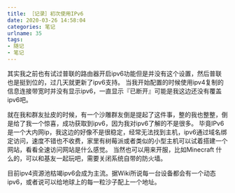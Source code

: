 ```yaml
---
title: ［记录］初次使用IPv6
date: 2020-03-26 14:58:04
categories: 笔记
urlname: 35
tags:
- 随记
- 笔记
---
```

其实我之前也有试过普联的路由器开启ipv6功能但是并没有这个设置，然后普联也是挺到位的，过几天就更新了ipv6支持。
当我开始配置的时候使用ipv4复制的信息连接带宽时并没有显示ipv6，一直显示『已断开』可能是我这边还没有覆盖ipv6吧。

就在我和群友扯皮的时候，有一个沙雕群友倒是提起了这件事，整的我也整整，倒是给了我一个惊喜，成功获取到ipv6，因为我对ipv6了解的不是很多。
毕竟IPv6是一个大内网ip，我这边的好像不是很稳定，经常无法找到主机，ipv6通过域名绑定访问，速度不错也不收费，家里有树莓派或者类似的小型主机可以试着搭建一个网站，看看全速访问网站是什么感觉。
当然也可以用来开服，比如Minecraft 什么的，可以和基友一起玩吧，需要关闭系统自带的防火墙。

目前ipv4资源池枯竭ipv6会成为主流。据Wiki所说每一台设备都会有一个动态ipv6，或者说可以给地球上的每一粒沙子配上一个地址。